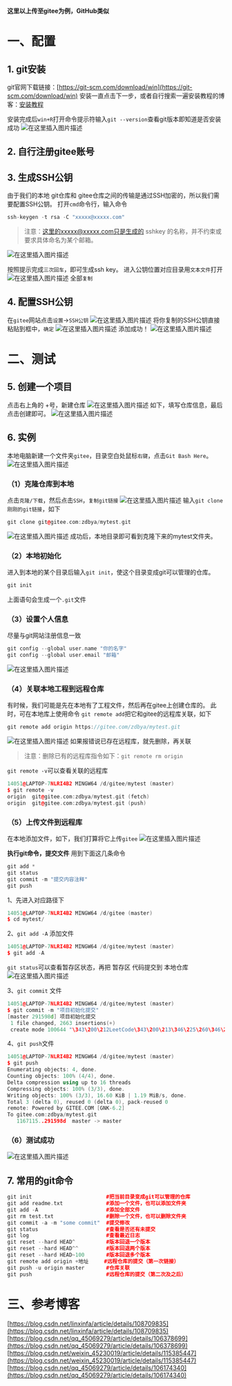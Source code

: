 ﻿﻿**这里以上传至gitee为例，GitHub类似**



# 一、配置

## 1. git安装
git官网下载链接：[https://git-scm.com/download/win](https://git-scm.com/download/win)
安装一直点击下一步，或者自行搜索一遍安装教程的博客：[安装教程](https://blog.csdn.net/mukes/article/details/115693833)

安装完成后`win+R`打开命令提示符输入`git --version`查看git版本即知道是否安装成功
![在这里插入图片描述](https://img-blog.csdnimg.cn/8cc26c3eabb445728fbf07f30ae69b1c.png)


## 2. 自行注册gitee账号

## 3. 生成SSH公钥
由于我们的本地 git仓库和 gitee仓库之间的传输是通过SSH加密的，所以我们需要配置SSH公钥。
打开`cmd`命令行，输入命令
```cpp
ssh-keygen -t rsa -C "xxxxx@xxxxx.com"
```
> 注意：这里的xxxxx@xxxxx.com只是生成的 sshkey 的名称，并不约束或要求具体命名为某个邮箱。

![在这里插入图片描述](https://img-blog.csdnimg.cn/fa38f32fee7a451ba7bf5ced57dbdbc0.png?x-oss-process=image/watermark,type_d3F5LXplbmhlaQ,shadow_50,text_Q1NETiBAemRi5ZGA,size_20,color_FFFFFF,t_70,g_se,x_16)

按照提示完成`三次回车`，即可生成ssh key。
进入公钥位置对应目录用`文本文件`打开
![在这里插入图片描述](https://img-blog.csdnimg.cn/e80471bc1ed54d98a85c9ad024546581.png)
全部`复制`


## 4. 配置SSH公钥
在`gitee`网站点击`设置`->`SSH公钥`
![在这里插入图片描述](https://img-blog.csdnimg.cn/d57e518ad3754d0c937d391e968806a1.png?x-oss-process=image/watermark,type_d3F5LXplbmhlaQ,shadow_50,text_Q1NETiBAemRi5ZGA,size_20,color_FFFFFF,t_70,g_se,x_16)
将你复制的SSH公钥直接粘贴到框中，`确定`
![在这里插入图片描述](https://img-blog.csdnimg.cn/13579dfcb385432b814a3e842eb8296a.png?x-oss-process=image/watermark,type_d3F5LXplbmhlaQ,shadow_50,text_Q1NETiBAemRi5ZGA,size_20,color_FFFFFF,t_70,g_se,x_16)
添加成功！
![在这里插入图片描述](https://img-blog.csdnimg.cn/2113322ea20c4e18bdd358a0235519fb.png?x-oss-process=image/watermark,type_d3F5LXplbmhlaQ,shadow_50,text_Q1NETiBAemRi5ZGA,size_20,color_FFFFFF,t_70,g_se,x_16)



# 二、测试

## 5. 创建一个项目
点击右上角的 +号，新建仓库
![在这里插入图片描述](https://img-blog.csdnimg.cn/eddea7ad8b2745c9933a0ffe4b0f8ba6.png)
如下，填写仓库信息，最后点击创建即可。
![在这里插入图片描述](https://img-blog.csdnimg.cn/506eb6c73dd64a99b11403bace035d0f.png?x-oss-process=image/watermark,type_d3F5LXplbmhlaQ,shadow_50,text_Q1NETiBAemRi5ZGA,size_20,color_FFFFFF,t_70,g_se,x_16)
<br>

## 6. 实例
本地电脑新建一个文件夹`gitee`，目录空白处鼠标`右键`，点击`Git Bash Here`。
![在这里插入图片描述](https://img-blog.csdnimg.cn/09e782d8b6794b8bade57c8e13472a02.png?x-oss-process=image/watermark,type_d3F5LXplbmhlaQ,shadow_50,text_Q1NETiBAemRi5ZGA,size_20,color_FFFFFF,t_70,g_se,x_16)

### （1）克隆仓库到本地
点击`克隆/下载`，然后点击`SSH`，`复制git链接`
![在这里插入图片描述](https://img-blog.csdnimg.cn/3223cacf68094f0faf7e3c35b11d1d99.png?x-oss-process=image/watermark,type_d3F5LXplbmhlaQ,shadow_50,text_Q1NETiBAemRi5ZGA,size_20,color_FFFFFF,t_70,g_se,x_16)
输入`git clone 刚刚的git链接`，如下
```cpp
git clone git@gitee.com:zdbya/mytest.git
```
![在这里插入图片描述](https://img-blog.csdnimg.cn/ed08fe93fb66427dbf466f1607d732f1.png?x-oss-process=image/watermark,type_d3F5LXplbmhlaQ,shadow_50,text_Q1NETiBAemRi5ZGA,size_20,color_FFFFFF,t_70,g_se,x_16)
成功后，本地目录即可看到克隆下来的mytest文件夹。


### （2）本地初始化
进入到本地的某个目录后输入`git init`，使这个目录变成git可以管理的仓库。
```cpp
git init
```
上面语句会生成一个`.git`文件


### （3）设置个人信息
尽量与git网站注册信息一致
```cpp
git config --global user.name "你的名字"
git config --global user.email "邮箱"
```
![在这里插入图片描述](https://img-blog.csdnimg.cn/7b6b494398fe475dbffef18e7782cc63.png)


### （4）关联本地工程到远程仓库
有时候，我们可能是先在本地有了工程文件，然后再在gitee上创建仓库的。
此时，可在本地库上使用命令 `git remote add`把它和gitee的远程库关联，如下
```cpp
git remote add origin https://gitee.com/zdbya/mytest.git
```
![在这里插入图片描述](https://img-blog.csdnimg.cn/0caaa57b799b4ec4b009b97a2d65404a.png)
如果报错说已存在远程库，就先删除，再关联
>注意：删除已有的远程库指令如下：`git remote rm origin`

`git remote -v`可以查看关联的远程库
```cpp
14051@LAPTOP-7NLRI4B2 MINGW64 /d/gitee/mytest (master)
$ git remote -v
origin  git@gitee.com:zdbya/mytest.git (fetch)
origin  git@gitee.com:zdbya/mytest.git (push)
```

### （5）上传文件到远程库

在本地添加文件，如下，我们打算将它上传`gitee`
![在这里插入图片描述](https://img-blog.csdnimg.cn/98a02f28020448babe1f6fd4b5adcd8c.png?x-oss-process=image/watermark,type_d3F5LXplbmhlaQ,shadow_50,text_Q1NETiBAemRi5ZGA,size_20,color_FFFFFF,t_70,g_se,x_16)
<br>

**执行git命令，提交文件**
用到下面这几条命令
```cpp
git add *
git status
git commit -m "提交内容注释"
git push
```

1、先进入对应路径下
```cpp
14051@LAPTOP-7NLRI4B2 MINGW64 /d/gitee (master)
$ cd mytest/
```

2、`git add -A` 添加文件
```cpp
14051@LAPTOP-7NLRI4B2 MINGW64 /d/gitee/mytest (master)
$ git add -A
```
`git status`可以查看暂存区状态，再把 暂存区 代码提交到 本地仓库
![在这里插入图片描述](https://img-blog.csdnimg.cn/887e0e330ac848d4b699024d03dc8f4e.png)


3、`git commit` 文件
```cpp
14051@LAPTOP-7NLRI4B2 MINGW64 /d/gitee/mytest (master)
$ git commit -m "项目初始化提交"
[master 291598d] 项目初始化提交
 1 file changed, 2663 insertions(+)
 create mode 100644 "\343\200\212LeetCode\343\200\213\346\225\260\346\215\256\347\273\223\346\236\204\345\205\245\351\227\250\346\235\277\345\235\227.md"
```

4、`git push`文件
```cpp
14051@LAPTOP-7NLRI4B2 MINGW64 /d/gitee/mytest (master)
$ git push
Enumerating objects: 4, done.
Counting objects: 100% (4/4), done.
Delta compression using up to 16 threads
Compressing objects: 100% (3/3), done.
Writing objects: 100% (3/3), 16.60 KiB | 1.19 MiB/s, done.
Total 3 (delta 0), reused 0 (delta 0), pack-reused 0
remote: Powered by GITEE.COM [GNK-6.2]
To gitee.com:zdbya/mytest.git
   1167115..291598d  master -> master
```
### （6）测试成功
![在这里插入图片描述](https://img-blog.csdnimg.cn/919eb84ecc7546038fb3ee92864d67d4.png?x-oss-process=image/watermark,type_d3F5LXplbmhlaQ,shadow_50,text_Q1NETiBAemRi5ZGA,size_20,color_FFFFFF,t_70,g_se,x_16)


## 7. 常用的git命令
```cpp
git init                        #把当前目录变成git可以管理的仓库
git add readme.txt              #添加一个文件，也可以添加文件夹
git add -A                      #添加全部文件
git rm test.txt                 #删除一个文件，也可以删除文件夹
git commit -a -m "some commit"  #提交修改
git status                      #查看是否还有未提交
git log                         #查看最近日志
git reset --hard HEAD^          #版本回退一个版本
git reset --hard HEAD^^         #版本回退两个版本
git reset --hard HEAD~100       #版本回退多个版本
git remote add origin +地址     #远程仓库的提交（第一次链接）
git push -u origin master       #仓库关联
git push                        #远程仓库的提交（第二次及之后）
```



# 三、参考博客

[https://blog.csdn.net/linxinfa/article/details/108709835](https://blog.csdn.net/linxinfa/article/details/108709835)
[https://blog.csdn.net/qq_45069279/article/details/106378699](https://blog.csdn.net/qq_45069279/article/details/106378699)
[https://blog.csdn.net/weixin_45230019/article/details/115385447](https://blog.csdn.net/weixin_45230019/article/details/115385447)
[https://blog.csdn.net/qq_45069279/article/details/106174340](https://blog.csdn.net/qq_45069279/article/details/106174340)

